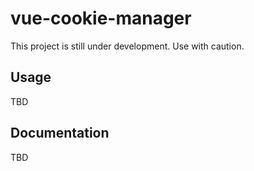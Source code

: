 # vue-cookie-manager

This project is still under development. Use with caution.

## Usage

TBD

## Documentation

TBD